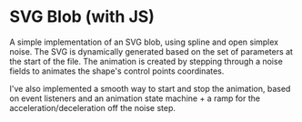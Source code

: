 # SVG Blob (with JS)

A simple implementation of an SVG blob, using spline and open simplex noise. 
The SVG is dynamically generated based on the set of parameters at the start of the file.
The animation is created by stepping through a noise fields to animates the shape's control points coordinates.

I've also implemented a smooth way to start and stop the animation, based on event listeners and an animation state machine + a ramp for the acceleration/deceleration off the noise step. 
